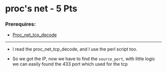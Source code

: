 # proc's net - 5 Pts

### Prerequires:

- [Proc_net_tcp_decode](https://gist.github.com/jkstill/5095725)

-----------------

- I read the proc_net_tcp_decode, and I use the perl script too.

- So we got the IP, now we have to find the `source_port`, with little logic we can easily found the 433 port which used for the tcp
